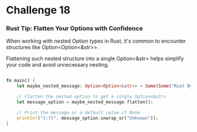 # Challenge 18


### Rust Tip: Flatten Your Options with Confidence

When working with nested Option types in Rust, it's common to encounter structures like Option<Option<&str>>.

Flattening such nested structure into a single Option<&str> helps simplify your code and avoid unnecessary nesting.


```rust

fn main() {
    let maybe_nested_message: Option<Option<&str>> = Some(Some("Rust Bytes is Awesome!"));

    // Flatten the nested option to get a single Option<&str>
    let message_option = maybe_nested_message.flatten();

    // Print the message or a default value if None
    println!("{:?}", message_option.unwrap_or("Unknown"));
}
```
